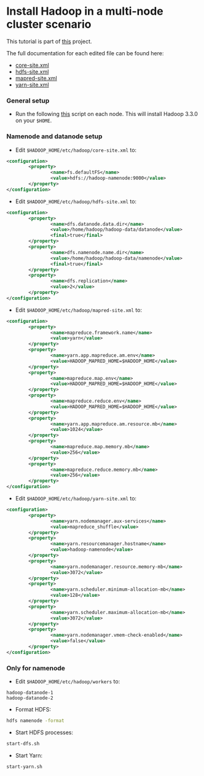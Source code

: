 # Install Hadoop in a multi-node cluster scenario

This tutorial is part of [this](https://github.com/claudioscheer/hadoop-hello-world) project.

The full documentation for each edited file can be found here:

- [core-site.xml](https://hadoop.apache.org/docs/r3.3.0/hadoop-project-dist/hadoop-common/core-default.xml)
- [hdfs-site.xml](https://hadoop.apache.org/docs/r3.3.0/hadoop-project-dist/hadoop-hdfs/hdfs-default.xml)
- [mapred-site.xml](https://hadoop.apache.org/docs/r3.3.0/hadoop-mapreduce-client/hadoop-mapreduce-client-core/mapred-default.xml)
- [yarn-site.xml](https://hadoop.apache.org/docs/r3.3.0/hadoop-yarn/hadoop-yarn-common/yarn-default.xml)

### General setup

- Run the following [this](https://github.com/claudioscheer/hadoop-hello-world/blob/master/scripts/hadoop-base-setup.sh) script on each node. This will install Hadoop 3.3.0 on your `$HOME`.

### Namenode and datanode setup

- Edit `$HADOOP_HOME/etc/hadoop/core-site.xml` to:

```xml
<configuration>
        <property>
                <name>fs.defaultFS</name>
                <value>hdfs://hadoop-namenode:9000</value>
        </property>
</configuration>
```

- Edit `$HADOOP_HOME/etc/hadoop/hdfs-site.xml` to:

```xml
<configuration>
        <property>
                <name>dfs.datanode.data.dir</name>
                <value>/home/hadoop/hadoop-data/datanode</value>
                <final>true</final>
        </property>
        <property>
                <name>dfs.namenode.name.dir</name>
                <value>/home/hadoop/hadoop-data/namenode</value>
                <final>true</final>
        </property>
        <property>
                <name>dfs.replication</name>
                <value>2</value>
        </property>
</configuration>
```

- Edit `$HADOOP_HOME/etc/hadoop/mapred-site.xml` to:

```xml
<configuration>
        <property>
                <name>mapreduce.framework.name</name>
                <value>yarn</value>
        </property>
        <property>
                <name>yarn.app.mapreduce.am.env</name>
                <value>HADOOP_MAPRED_HOME=$HADOOP_HOME</value>
        </property>
        <property>
                <name>mapreduce.map.env</name>
                <value>HADOOP_MAPRED_HOME=$HADOOP_HOME</value>
        </property>
        <property>
                <name>mapreduce.reduce.env</name>
                <value>HADOOP_MAPRED_HOME=$HADOOP_HOME</value>
        </property>
        <property>
                <name>yarn.app.mapreduce.am.resource.mb</name>
                <value>1024</value>
        </property>
        <property>
                <name>mapreduce.map.memory.mb</name>
                <value>256</value>
        </property>
        <property>
                <name>mapreduce.reduce.memory.mb</name>
                <value>256</value>
        </property>
</configuration>
```

- Edit `$HADOOP_HOME/etc/hadoop/yarn-site.xml` to:

```xml
<configuration>
        <property>
                <name>yarn.nodemanager.aux-services</name>
                <value>mapreduce_shuffle</value>
        </property>
        <property>
                <name>yarn.resourcemanager.hostname</name>
                <value>hadoop-namenode</value>
        </property>
        <property>
                <name>yarn.nodemanager.resource.memory-mb</name>
                <value>3072</value>
        </property>
        <property>
                <name>yarn.scheduler.minimum-allocation-mb</name>
                <value>128</value>
        </property>
        <property>
                <name>yarn.scheduler.maximum-allocation-mb</name>
                <value>3072</value>
        </property>
        <property>
                <name>yarn.nodemanager.vmem-check-enabled</name>
                <value>false</value>
        </property>
</configuration>
```

### Only for namenode

- Edit `$HADOOP_HOME/etc/hadoop/workers` to:

```
hadoop-datanode-1
hadoop-datanode-2
```

- Format HDFS:

```bash
hdfs namenode -format
```

- Start HDFS processes:

```bash
start-dfs.sh
```

- Start Yarn:

```bash
start-yarn.sh
```
